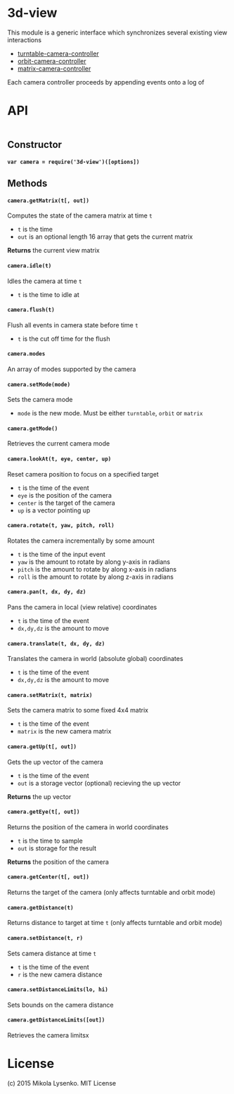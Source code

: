 3d-view
=======
This module is a generic interface which synchronizes several existing view interactions

* [turntable-camera-controller](https://github.com/mikolalysenko/turntable-camera-controller)
* [orbit-camera-controller](https://github.com/mikolalysenko/orbit-camera-controller)
* [matrix-camera-controller](https://github.com/mikolalysenko/orbit-camera-controller)

Each camera controller proceeds by appending events onto a log of 

# API

```javascript
```


## Constructor

#### `var camera = require('3d-view')([options])`

## Methods

#### `camera.getMatrix(t[, out])`
Computes the state of the camera matrix at time `t`

* `t` is the time 
* `out` is an optional length 16 array that gets the current matrix

**Returns** the current view matrix

#### `camera.idle(t)`
Idles the camera at time `t`

* `t` is the time to idle at

#### `camera.flush(t)`
Flush all events in camera state before time `t`

* `t` is the cut off time for the flush

#### `camera.modes`
An array of modes supported by the camera

#### `camera.setMode(mode)`
Sets the camera mode

* `mode` is the new mode.  Must be either `turntable`, `orbit` or `matrix`

#### `camera.getMode()`
Retrieves the current camera mode

#### `camera.lookAt(t, eye, center, up)`
Reset camera position to focus on a specified target

* `t` is the time of the event
* `eye` is the position of the camera
* `center` is the target of the camera
* `up` is a vector pointing up

#### `camera.rotate(t, yaw, pitch, roll)`
Rotates the camera incrementally by some amount

* `t` is the time of the input event
* `yaw` is the amount to rotate by along y-axis in radians
* `pitch` is the amount to rotate by along x-axis in radians
* `roll` is the amount to rotate by along z-axis in radians

#### `camera.pan(t, dx, dy, dz)`
Pans the camera in local (view relative) coordinates

* `t` is the time of the event
* `dx,dy,dz` is the amount to move

#### `camera.translate(t, dx, dy, dz)`
Translates the camera in world (absolute global) coordinates

* `t` is the time of the event
* `dx,dy,dz` is the amount to move

#### `camera.setMatrix(t, matrix)`
Sets the camera matrix to some fixed 4x4 matrix

* `t` is the time of the event
* `matrix` is the new camera matrix

#### `camera.getUp(t[, out])`
Gets the up vector of the camera

* `t` is the time of the event
* `out` is a storage vector (optional) recieving the up vector

**Returns** the up vector

#### `camera.getEye(t[, out])`
Returns the position of the camera in world coordinates

* `t` is the time to sample
* `out` is storage for the result

**Returns** the position of the camera

#### `camera.getCenter(t[, out])`
Returns the target of the camera (only affects turntable and orbit mode)

#### `camera.getDistance(t)`
Returns distance to target at time `t` (only affects turntable and orbit mode)

#### `camera.setDistance(t, r)`
Sets camera distance at time `t`

* `t` is the time of the event
* `r` is the new camera distance

#### `camera.setDistanceLimits(lo, hi)`
Sets bounds on the camera distance

#### `camera.getDistanceLimits([out])`
Retrieves the camera limitsx

# License
(c) 2015 Mikola Lysenko. MIT License